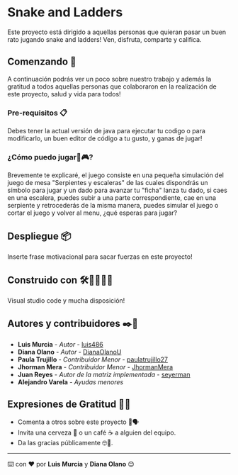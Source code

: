 # Snake and Ladders

Este proyecto está dirigido a aquellas personas que quieran pasar un buen rato jugando snake and ladders! Ven, disfruta, comparte y califica.

## Comenzando 🚀

A continuación podrás ver un poco sobre nuestro trabajo y además la gratitud a todos aquellas personas que colaboraron en la realización de este proyecto, salud y vida para todos!

### Pre-requisitos 📋

Debes tener la actual versión de java para ejecutar tu codigo o para modificarlo, un buen editor de código a tu gusto, y ganas de jugar! 

### ¿Cómo puedo jugar👾🎮?

Brevemente te explicaré, el juego consiste en una pequeña simulación del juego de mesa "Serpientes y escaleras" de las cuales dispondrás un símbolo para jugar y un dado para avanzar tu "ficha" lanza tu dado, si caes en una escalera, puedes subir a una parte correspondiente, cae en una serpiente y retrocederás de la misma manera, puedes simular el juego o cortar el juego y volver al menu, ¿qué esperas para jugar?

## Despliegue 📦

Inserte frase motivacional para sacar fuerzas en este proyecto!

## Construido con 🛠️👨‍💻👩‍💻

Visual studio code y mucha disposición!

## Autores y contribuidores ✒️👥

* **Luis Murcia** - *Autor* - [luis486](https://github.com/luis486)
* **Diana Olano** - *Autor* - [DianaOlanoU](https://github.com/DianaOlanoU)
* **Paula Trujillo** - *Contribuidor Menor* - [paulatrujillo27](https://github.com/paulatrujillo27)
* **Jhorman Mera** - *Contribuidor Menor* - [JhormanMera](https://github.com/JhormanMera)
* **Juan Reyes** - *Autor de la matriz implementada* - [seyerman](https://github.com/seyerman)
* **Alejandro Varela** - *Ayudas menores*

## Expresiones de Gratitud 🎁🥳

* Comenta a otros sobre este proyecto 📢🗣
* Invita una cerveza 🍺 o un café ☕ a alguien del equipo. 
* Da las gracias públicamente 🤓🤳.



---
⌨️ con ❤️ por **Luis Murcia** y **Diana Olano** 😊
